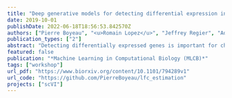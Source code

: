 ```yaml
---
title: "Deep generative models for detecting differential expression in single cells"
date: 2019-10-01
publishDate: 2022-06-18T18:56:53.842570Z
authors: ["Pierre Boyeau", "<u>Romain Lopez</u>", "Jeffrey Regier", "Adam Gayoso", "Michael I. Jordan", "Nir Yosef"]
publication_types: ["2"]
abstract: "Detecting differentially expressed genes is important for characterizing subpopulations of cells. However, in scRNA-seq data, nuisance variation due to technical factors like sequencing depth and RNA capture efficiency obscures the underlying biological signal. First, we show that deep generative models, which combined Bayesian statistics and deep neural networks, better estimate the log-fold-change in gene expression levels between subpopulations of cells. Second, we use Bayesian decision theory to detect differentially expressed genes while controlling the false discovery rate. Our experiments on simulated and real datasets show that our approach out-performs state-of-the-art DE frameworks. Finally, we introduce a technique for improving the posterior approximation, and show that it also improves differential expression performance."
featured: false
publication: "*Machine Learning in Computational Biology (MLCB)*"
tags: ["workshop"]
url_pdf: "https://www.biorxiv.org/content/10.1101/794289v1"
url_code: "https://github.com/PierreBoyeau/lfc_estimation"
projects: ["scVI"]
---
```


